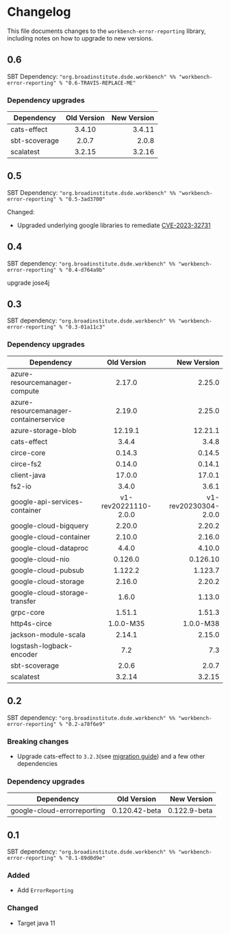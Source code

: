 # Changelog

This file documents changes to the `workbench-error-reporting` library, including notes on how to upgrade to new versions.

## 0.6

SBT Dependency: `"org.broadinstitute.dsde.workbench" %% "workbench-error-reporting" % "0.6-TRAVIS-REPLACE-ME"`

### Dependency upgrades
| Dependency   |     Old Version      |          New Version |
|----------|:--------------------:|---------------------:|
| cats-effect |        3.4.10        |               3.4.11 |
| sbt-scoverage                          |    2.0.7    |       2.0.8 |
| scalatest                              |   3.2.15    |      3.2.16 |

## 0.5

SBT Dependency: `"org.broadinstitute.dsde.workbench" %% "workbench-error-reporting" % "0.5-3ad3700"`

Changed:
- Upgraded underlying google libraries to remediate [CVE-2023-32731](https://nvd.nist.gov/vuln/detail/CVE-2023-32731)

## 0.4

SBT dependency: `"org.broadinstitute.dsde.workbench" %% "workbench-error-reporting" % "0.4-d764a9b"`

upgrade jose4j

## 0.3

SBT dependency: `"org.broadinstitute.dsde.workbench" %% "workbench-error-reporting" % "0.3-01a11c3"`

### Dependency upgrades
| Dependency   |      Old Version      |          New Version |
|----------|:-------------:|---------------------:|
| azure-resourcemanager-compute |  2.17.0 |               2.25.0 |
| azure-resourcemanager-containerservice |  2.19.0 |               2.25.0 |
| azure-storage-blob |  12.19.1 |              12.21.1 |
| cats-effect |  3.4.4 |                3.4.8 |
| circe-core |  0.14.3 |               0.14.5 |
| circe-fs2 |  0.14.0 |               0.14.1 |
| client-java |  17.0.0 |               17.0.1 |
| fs2-io |  3.4.0 |                3.6.1 |
| google-api-services-container |  v1-rev20221110-2.0.0 | v1-rev20230304-2.0.0 |
| google-cloud-bigquery |  2.20.0 |               2.20.2 |
| google-cloud-container |  2.10.0 |               2.16.0 |
| google-cloud-dataproc |  4.4.0 |               4.10.0 |
| google-cloud-nio |  0.126.0 |             0.126.10 |
| google-cloud-pubsub |  1.122.2 |              1.123.7 |
| google-cloud-storage |  2.16.0 |               2.20.2 |
| google-cloud-storage-transfer |  1.6.0 |               1.13.0 |
| grpc-core |  1.51.1 |               1.51.3 |
| http4s-circe |  1.0.0-M35 |            1.0.0-M38 |
| jackson-module-scala |  2.14.1 |               2.15.0 |
| logstash-logback-encoder |  7.2 |                  7.3 |
| sbt-scoverage |  2.0.6 |                2.0.7 |
| scalatest |  3.2.14 |               3.2.15 |

## 0.2

SBT dependency: `"org.broadinstitute.dsde.workbench" %% "workbench-error-reporting" % "0.2-a78f6e9"`

### Breaking changes
- Upgrade cats-effect to `3.2.3`(see [migration guide](https://typelevel.org/cats-effect/docs/migration-guide#run-the-scalafix-migration)) and a few other dependencies

### Dependency upgrades
| Dependency   |      Old Version      |  New Version |
|----------|:-------------:|------:|
| google-cloud-errorreporting |  0.120.42-beta | 0.122.9-beta |


## 0.1

SBT dependency: `"org.broadinstitute.dsde.workbench" %% "workbench-error-reporting" % "0.1-89d0d9e"`

### Added
- Add `ErrorReporting`

### Changed
- Target java 11


